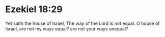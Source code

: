 # Ezekiel 18:29

Yet saith the house of Israel, The way of the Lord is not equal. O house of Israel, are not my ways equal? are not your ways unequal?